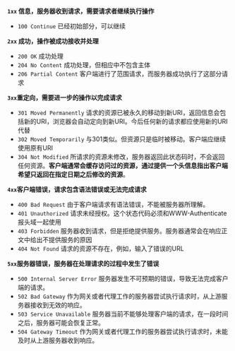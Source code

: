 
**`1xx` 信息，服务器收到请求，需要请求者继续执行操作**

- `100 Continue` 已经初始部分，可以继续

**`2xx` 成功，操作被成功接收并处理**

- `200 OK` 成功处理
- `204 No Content` 成功处理，但相应中不包含主体
- `206 Partial Content` 客户端进行了范围请求，而服务器成功执行了这部分请求

**`3xx`重定向，需要进一步的操作以完成请求**

- `301 Moved Permanently` 请求的资源已被永久的移动到新URI，返回信息会包括新的URI，浏览器会自动定向到新URI。今后任何新的请求都应使用新的URI代替
- `302 Moved Temporarily` 与301类似。但资源只是临时被移动。客户端应继续使用原有URI
- `304 Not Modified` 所请求的资源未修改，服务器返回此状态码时，不会返回任何资源。**客户端通常会缓存访问过的资源，通过提供一个头信息指出客户端希望只返回在指定日期之后修改的资源**。

**`4xx`客户端错误，请求包含语法错误或无法完成请求**

- `400 Bad Request` 由于客户端请求有语法错误，不能被服务器所理解。
- `401 Unauthorized` 请求未经授权。这个状态代码必须和WWW-Authenticate报头域一起使用
- `403 Forbidden` 服务器收到请求，但是拒绝提供服务。服务器通常会在响应正文中给出不提供服务的原因
- `404 Not Found` 请求的资源不存在，例如，输入了错误的URL

**`5xx`服务器错误，服务器在处理请求的过程中发生了错误**

- `500 Internal Server Error` 服务器发生不可预期的错误，导致无法完成客户端的请求。
- `502 Bad Gateway` 作为网关或者代理工作的服务器尝试执行请求时，从上游服务器接收到无效的响应。
- `503 Service Unavailable` 服务器当前不能够处理客户端的请求，在一段时间之后，服务器可能会恢复正常。
- `504 Gateway Timeout` 作为网关或者代理工作的服务器尝试执行请求时，未能及时从上游服务器收到响应。
